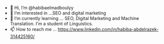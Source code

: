 - 👋 Hi, I’m @habibaelmadboulyy
- 👀 I’m interested in ...SEO and digital marketing
- 🌱 I’m currently learning ... SEO, Digital Marketing and Machine Translation. I'm a student of Linguistics. 
- 📫 How to reach me ... https://www.linkedin.com/in/habiba-abdelrazek-314425160/ 

<!---
habibaelmadboulyy/habibaelmadboulyy is a ✨ special ✨ repository because its `README.md` (this file) appears on your GitHub profile.
You can click the Preview link to take a look at your changes.
--->
